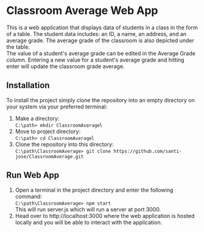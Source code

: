 # Classroom Average Web App

This is a web application that displays data of students in a class in the form of a table. The student data includes: an ID, a name, an address, and an average grade. The average grade of the classroom is also depicted under the table. \
The value of a student's average grade can be edited in the Average Grade column. Entering a new value for a student's average grade and hitting enter will update the classroom grade average. 

## Installation
To install the project simply clone the repository into an empty directory on your system via your preferred terminal:
1. Make a directory:\
`C:\path> mkdir ClassroomAverage`\
2. Move to project directory:\
`C:\path> cd ClassroomAverage`\
3. Clone the repository into this directory:\
`C:\path\ClassroomAverage> git clone https://github.com/santi-jose/ClassroomAverage.git`

## Run Web App
1. Open a terminal in the project directory and enter the following command:\
`C:\path\ClassroomAverage> npm start`\
This will run server.js which will run a server at port 3000. 
2. Head over to http://localhost:3000 where the web application is hosted locally and you will be able to interact with the application.